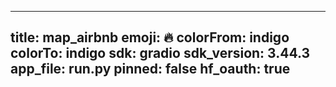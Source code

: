 
---
title: map_airbnb 
emoji: 🔥
colorFrom: indigo
colorTo: indigo
sdk: gradio
sdk_version: 3.44.3
app_file: run.py
pinned: false
hf_oauth: true
---

